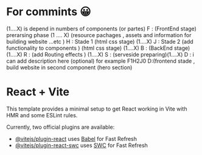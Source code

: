 # For commints 😀️
(1....X) is depend in numbers of components (or partes)
F : (FrontEnd stage) prerarsing phase (1 .... X) (resource pachages , assets and information for building website ...etc ) 
H : Stade 1 (html css stage) (1....X) 
J : Stade 2 (add functionality to components ) (html css stage) (1....X)
B : (BackEnd stage) (1....X)
R : (add Routing effects ) (1....X)
S : (serveside preparing)(1....X)
D : i can add description here (optional) 
for example 
F1H2J0 D:(frontend stade , build website in second component (hero section) 
# React + Vite

This template provides a minimal setup to get React working in Vite with HMR and some ESLint rules.

Currently, two official plugins are available:

- [@vitejs/plugin-react](https://github.com/vitejs/vite-plugin-react/blob/main/packages/plugin-react/README.md) uses [Babel](https://babeljs.io/) for Fast Refresh
- [@vitejs/plugin-react-swc](https://github.com/vitejs/vite-plugin-react-swc) uses [SWC](https://swc.rs/) for Fast Refresh

